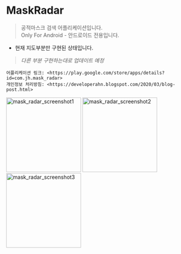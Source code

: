 # MaskRadar
> 공적마스크 검색 어플리케이션입니다.   
> Only For Android - 안드로이드 전용입니다.

* 현재 지도부분만 구현된 상태입니다.   
     
> *다른 부분 구현하는대로 업데이트 예정*   
  
    어플리케이션 링크: <https://play.google.com/store/apps/details?id=com.jh.mask_radar>   
    개인정보 처리방침: <https://developerahn.blogspot.com/2020/03/blog-post.html>

<img width="200" alt="mask_radar_screenshot1" src="https://user-images.githubusercontent.com/39452092/79042879-4a02d800-7c36-11ea-9f58-b67c30b226f4.png">
<img width="200" alt="mask_radar_screenshot2" src="https://user-images.githubusercontent.com/39452092/79042880-4e2ef580-7c36-11ea-8a85-2bd36b73a748.png">
<img width="200" alt="mask_radar_screenshot3" src="https://user-images.githubusercontent.com/39452092/79042881-4f602280-7c36-11ea-8786-fa543814142d.png">
